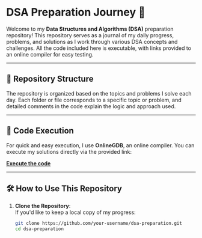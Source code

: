 # DSA Preparation Journey 🚀

Welcome to my **Data Structures and Algorithms (DSA)** preparation repository! This repository serves as a journal of my daily progress, problems, and solutions as I work through various DSA concepts and challenges. All the code included here is executable, with links provided to an online compiler for easy testing.

---

## 📂 Repository Structure

The repository is organized based on the topics and problems I solve each day. Each folder or file corresponds to a specific topic or problem, and detailed comments in the code explain the logic and approach used.

---

## 🔗 Code Execution

For quick and easy execution, I use **OnlineGDB**, an online compiler. You can execute my solutions directly via the provided link:

**[Execute the code](https://onlinegdb.com/Kmsg4_A0m)**

---

## 🛠️ How to Use This Repository

1. **Clone the Repository**:  
   If you'd like to keep a local copy of my progress:
   ```bash
   git clone https://github.com/your-username/dsa-preparation.git
   cd dsa-preparation
